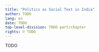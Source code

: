 ```yaml
---
title: "Politics as Social Text in India"
author: TODO
lang: en
date: TODO
top-level-division: TODO part/chapter
rights: © TODO
---
```


TODO


